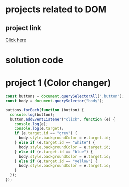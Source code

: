 # projects related to DOM

## project link

[Click here]()

# solution code

# project 1 (Color changer)

```javascript
const buttons = document.querySelectorAll(".button");
const body = document.querySelector("body");

buttons.forEach(function (button) {
  console.log(button);
  button.addEventListener("click", function (e) {
    console.log(e);
    console.log(e.target);
    if (e.target.id == "grey") {
      body.style.backgroundColor = e.target.id;
    } else if (e.target.id == "white") {
      body.style.backgroundColor = e.target.id;
    } else if (e.target.id == "blue") {
      body.style.backgroundColor = e.target.id;
    } else if (e.target.id == "yellow") {
      body.style.backgroundColor = e.target.id;
    }
  });
});
```
